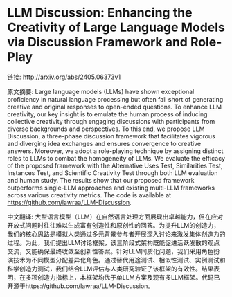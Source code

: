# LLM Discussion: Enhancing the Creativity of Large Language Models via Discussion Framework and Role-Play

链接: http://arxiv.org/abs/2405.06373v1

原文摘要:
Large language models (LLMs) have shown exceptional proficiency in natural
language processing but often fall short of generating creative and original
responses to open-ended questions. To enhance LLM creativity, our key insight
is to emulate the human process of inducing collective creativity through
engaging discussions with participants from diverse backgrounds and
perspectives. To this end, we propose LLM Discussion, a three-phase discussion
framework that facilitates vigorous and diverging idea exchanges and ensures
convergence to creative answers. Moreover, we adopt a role-playing technique by
assigning distinct roles to LLMs to combat the homogeneity of LLMs. We evaluate
the efficacy of the proposed framework with the Alternative Uses Test,
Similarities Test, Instances Test, and Scientific Creativity Test through both
LLM evaluation and human study. The results show that our proposed framework
outperforms single-LLM approaches and existing multi-LLM frameworks across
various creativity metrics. The code is available at
https://github.com/lawraa/LLM-Discussion.

中文翻译:
大型语言模型（LLM）在自然语言处理方面展现出卓越能力，但在应对开放式问题时往往难以生成富有创造性和原创性的回答。为提升LLM的创造力，我们的核心思路是模拟人类通过多元背景参与者开展深入讨论来激发集体创造力的过程。为此，我们提出LLM讨论框架，该三阶段式架构既能促进活跃发散的观点交流，又能确保最终收敛至创新性答案。针对LLM同质化问题，我们采用角色扮演技术为不同模型分配差异化角色。通过替代用途测试、相似性测试、实例测试和科学创造力测试，我们结合LLM评估与人类研究验证了该框架的有效性。结果表明，在多项创造力指标上，本框架均优于单LLM方案及现有多LLM框架。代码已开源于https://github.com/lawraa/LLM-Discussion。
